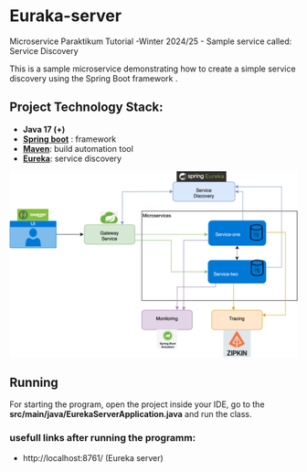 # Euraka-server

Microservice Paraktikum Tutorial -Winter 2024/25 - Sample service called: Service Discovery

This is a sample microservice demonstrating how to create a simple service discovery  using the Spring Boot framework .

## Project Technology Stack:

- **Java 17 (+)**
- [**Spring boot**](https://spring.io/projects/spring-boot) : framework
- [**Maven**](https://maven.apache.org/): build automation tool 
- [**Eureka**](https://cloud.spring.io/spring-cloud-netflix/reference/html/): service discovery

![Architecture Diagram](Microservice-Application-Arch.png)

## Running

For starting the program, open the project inside your IDE, go to the **src/main/java/EurekaServerApplication.java** and run the class.

### usefull links after running the programm:
- http://localhost:8761/ (Eureka server)

  

